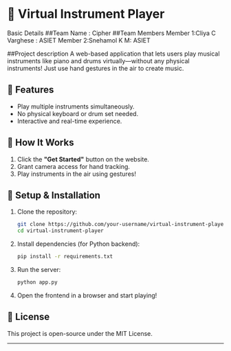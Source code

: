 # 🎵 Virtual Instrument Player  
Basic Details
##Team Name : Cipher
##Team Members
Member 1:Cliya C Varghese : ASIET
Member 2:Snehamol K M: ASIET

##Project description
A web-based application that lets users play musical instruments like piano and drums virtually—without any physical instruments! Just use hand gestures in the air to create music.  

## 🚀 Features  
- Play multiple instruments simultaneously.  
- No physical keyboard or drum set needed.  
- Interactive and real-time experience.  

## 📌 How It Works  
1. Click the **"Get Started"** button on the website.  
2. Grant camera access for hand tracking.  
3. Play instruments in the air using gestures!  

## 🔧 Setup & Installation  
1. Clone the repository:  
   ```bash
   git clone https://github.com/your-username/virtual-instrument-player.git
   cd virtual-instrument-player
   ```  
2. Install dependencies (for Python backend):  
   ```bash
   pip install -r requirements.txt
   ```  
3. Run the server:  
   ```bash
   python app.py
   ```  
4. Open the frontend in a browser and start playing!  

## 📜 License  
This project is open-source under the MIT License.  

---
